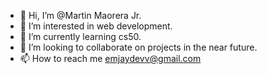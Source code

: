 - 👋 Hi, I’m @Martin Maorera Jr.
- 👀 I’m interested in web development.
- 🌱 I’m currently learning cs50.
- 💞️ I’m looking to collaborate on projects in the near future.
- 📫 How to reach me emjaydevv@gmail.com

<!---
eMJay-dev/eMJay-dev is a ✨ special ✨ repository because its `README.md` (this file) appears on your GitHub profile.
You can click the Preview link to take a look at your changes.
--->
